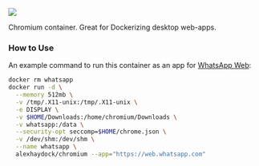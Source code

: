 [![](https://images.microbadger.com/badges/image/alexhaydock/chromium.svg)](https://hub.docker.com/r/alexhaydock/chromium "Badge")

Chromium container. Great for Dockerizing desktop web-apps.

### How to Use
An example command to run this container as an app for [WhatsApp Web](https://web.whatsapp.com):
```sh
docker rm whatsapp
docker run -d \
  --memory 512mb \
  -v /tmp/.X11-unix:/tmp/.X11-unix \
  -e DISPLAY \
  -v $HOME/Downloads:/home/chromium/Downloads \
  -v whatsapp:/data \
  --security-opt seccomp=$HOME/chrome.json \
  -v /dev/shm:/dev/shm \
  --name whatsapp \
  alexhaydock/chromium --app="https://web.whatsapp.com"
````

